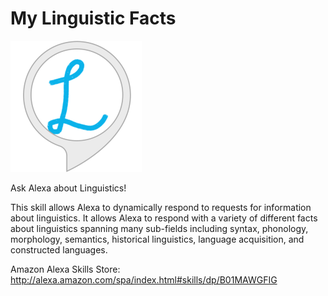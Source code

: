 # My Linguistic Facts

![My Linguistic Facts Logo](/Logo/ling_logo.png?raw=true "My Linguistic Facts Logo")

Ask Alexa about Linguistics!

This skill allows Alexa to dynamically respond to requests for information about linguistics. It allows Alexa to respond with a variety of different facts about linguistics spanning many sub-fields including syntax, phonology, morphology, semantics, historical linguistics, language acquisition, and constructed languages.

Amazon Alexa Skills Store: http://alexa.amazon.com/spa/index.html#skills/dp/B01MAWGFIG

